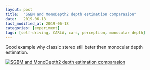```yaml
---
layout: post
title:  "SGBM and MonoDepth2 depth estimation comparasion"
date:   2019-06-18
last_modified_at: 2019-06-18
categories: [experiment]
tags: [self-driving, CARLA, cars, perception, monocular depth]
---
```


Good example why classic stereo still beter then monocular depth estimation.

[![SGBM and MonoDepth2 depth estimation comparasion](https://img.youtube.com/vi/t3BIWpOA8Qg/0.jpg)](https://www.youtube.com/watch?v=t3BIWpOA8Qg)
